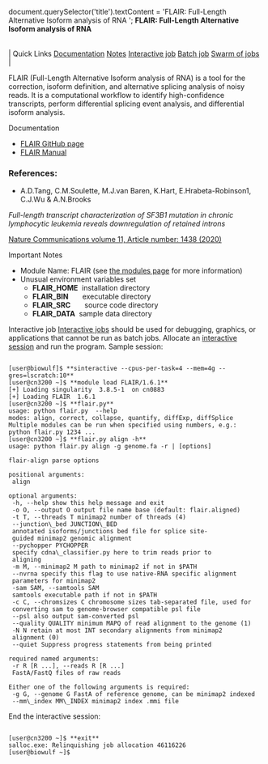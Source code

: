 

document.querySelector('title').textContent = 'FLAIR: Full-Length Alternative Isoform analysis of RNA ';
**FLAIR: Full-Length Alternative Isoform analysis of RNA** 


|  |
| --- |
| 
Quick Links
[Documentation](#doc)
[Notes](#notes)
[Interactive job](#int) 
[Batch job](#sbatch) 
[Swarm of jobs](#swarm) 
 |



FLAIR (Full-Length Alternative Isoform analysis of RNA) is a tool for the correction, 
isoform definition, and alternative splicing analysis of noisy reads. 
It is a computational workflow to identify high-confidence transcripts, 
perform differential splicing event analysis, and differential
isoform analysis. 



Documentation
* [FLAIR GitHub page](https://github.com/BrooksLabUCSC/flair)
* [FLAIR Manual](https://flair.readthedocs.io/en/latest/)


### References:


* A.D.Tang, C.M.Soulette, M.J.van Baren, K.Hart, E.Hrabeta-Robinson1, C.J.Wu & A.N.Brooks   

 *Full-length transcript characterization of SF3B1 mutation in chronic lymphocytic leukemia reveals
downregulation of retained introns*   

[Nature Communications volume 11, Article number: 1438 (2020)](https://www.nature.com/articles/s41467-020-15171-6)


Important Notes
* Module Name: FLAIR (see [the modules page](https://hpc.nih.gov/apps/modules.html) for more information)
* Unusual environment variables set
	+ **FLAIR\_HOME**  installation directory
	+ **FLAIR\_BIN**       executable directory
	+ **FLAIR\_SRC**       source code directory
	+ **FLAIR\_DATA**  sample data directory



Interactive job
[Interactive jobs](/docs/userguide.html#int) should be used for debugging, graphics, or applications that cannot be run as batch jobs.
Allocate an [interactive session](/docs/userguide.html#int) and run the program. Sample session:



```

[user@biowulf]$ **sinteractive --cpus-per-task=4 --mem=4g --gres=lscratch:10**
[user@cn3200 ~]$ **module load FLAIR/1.6.1**
[+] Loading singularity  3.8.5-1  on cn0883
[+] Loading FLAIR  1.6.1
[user@cn3200 ~]$ **flair.py**
usage: python flair.py  --help
modes: align, correct, collapse, quantify, diffExp, diffSplice
Multiple modules can be run when specified using numbers, e.g.:
python flair.py 1234 ...
[user@cn3200 ~]$ **flair.py align -h**
usage: python flair.py align -g genome.fa -r | [options]

flair-align parse options

positional arguments:
 align

optional arguments:
 -h, --help show this help message and exit
 -o O, --output O output file name base (default: flair.aligned)
 -t T, --threads T minimap2 number of threads (4)
 --junction\_bed JUNCTION\_BED
 annotated isoforms/junctions bed file for splice site-
 guided minimap2 genomic alignment
 --pychopper PYCHOPPER
 specify cdna\_classifier.py here to trim reads prior to
 aligning
 -m M, --minimap2 M path to minimap2 if not in $PATH
 --nvrna specify this flag to use native-RNA specific alignment
 parameters for minimap2
 -sam SAM, --samtools SAM
 samtools executable path if not in $PATH
 -c C, --chromsizes C chromosome sizes tab-separated file, used for
 converting sam to genome-browser compatible psl file
 --psl also output sam-converted psl
 --quality QUALITY minimum MAPQ of read alignment to the genome (1)
 -N N retain at most INT secondary alignments from minimap2
 alignment (0)
 --quiet Suppress progress statements from being printed

required named arguments:
 -r R [R ...], --reads R [R ...]
 FastA/FastQ files of raw reads

Either one of the following arguments is required:
 -g G, --genome G FastA of reference genome, can be minimap2 indexed
 --mm\_index MM\_INDEX minimap2 index .mmi file

```

End the interactive session:

```

[user@cn3200 ~]$ **exit**
salloc.exe: Relinquishing job allocation 46116226
[user@biowulf ~]$

```





